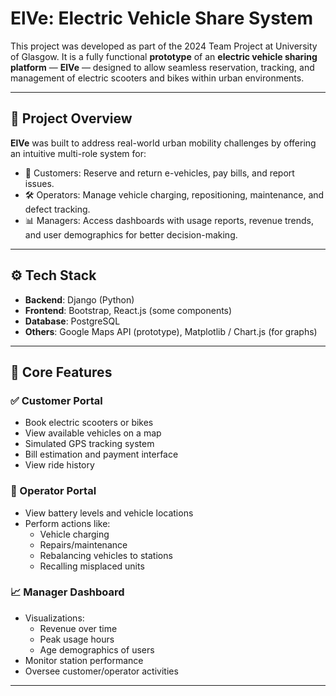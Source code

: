 # ElVe: Electric Vehicle Share System

This project was developed as part of the 2024 Team Project at University of Glasgow. It is a fully functional **prototype** of an **electric vehicle sharing platform** — **ElVe** — designed to allow seamless reservation, tracking, and management of electric scooters and bikes within urban environments.

---

## 🚀 Project Overview

**ElVe** was built to address real-world urban mobility challenges by offering an intuitive multi-role system for:
- 🧍 Customers: Reserve and return e-vehicles, pay bills, and report issues.
- 🛠️ Operators: Manage vehicle charging, repositioning, maintenance, and defect tracking.
- 📊 Managers: Access dashboards with usage reports, revenue trends, and user demographics for better decision-making.

---

## ⚙️ Tech Stack

- **Backend**: Django (Python)
- **Frontend**: Bootstrap, React.js (some components)
- **Database**: PostgreSQL
- **Others**: Google Maps API (prototype), Matplotlib / Chart.js (for graphs)

---

## 🔑 Core Features

### ✅ Customer Portal
- Book electric scooters or bikes
- View available vehicles on a map
- Simulated GPS tracking system
- Bill estimation and payment interface
- View ride history

### 🔧 Operator Portal
- View battery levels and vehicle locations
- Perform actions like:
  - Vehicle charging
  - Repairs/maintenance
  - Rebalancing vehicles to stations
  - Recalling misplaced units

### 📈 Manager Dashboard
- Visualizations:
  - Revenue over time
  - Peak usage hours
  - Age demographics of users
- Monitor station performance
- Oversee customer/operator activities

---

